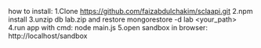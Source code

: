 how to install:
1.Clone https://github.com/faizabdulchakim/sclaapi.git
2.npm install
3.unzip db lab.zip and restore mongorestore -d lab <your_path>
4.run app with cmd: node main.js
5.open sandbox in browser: http://localhost/sandbox